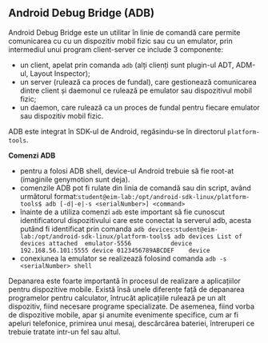 
## Android Debug Bridge (ADB)

Android Debug Bridge este un utilitar în linie de comandă care permite
comunicarea cu cu un dispozitiv mobil fizic sau cu un emulator, prin
intermediul unui program client-server ce include 3 componente:

-   un client, apelat prin comanda `adb` (alți clienți sunt plugin-ul
    ADT, ADM-ul, Layout Inspector);
-   un server (rulează ca proces de fundal), care gestionează
    comunicarea dintre client și daemonul ce rulează pe emulator sau
    dispozitivul mobil fizic;
-   un daemon, care rulează ca un proces de fundal pentru fiecare
    emulator sau dispozitiv mobil fizic.

ADB este integrat în SDK-ul de Android, regăsindu-se în directorul
`platform-tools`.

**Comenzi ADB**

-   pentru a folosi ADB shell, device-ul Android trebuie să fie root-at
    (imaginile genymotion sunt deja).
-   comenzile ADB pot fi rulate din linia de comandă sau din script,
    având următorul
    format:`student@eim-lab:/opt/android-sdk-linux/platform-tools$ adb [-d|-e|-s <serialNumber>] <command>
    `
-   înainte de a utiliza comenzi `adb` este important să fie cunoscut
    identificatorul dispozitivului care este conectat la serverul adb,
    acesta putând fi identificat prin comanda
    `adb devices`:`student@eim-lab:/opt/android-sdk-linux/platform-tools$ adb devices
    List of devices attached 
    emulator-5556           device
    192.168.56.101:5555 device
    0123456789ABCDEF    device
    `
-   conexiunea la emulator se realizează folosind comanda
    `adb -s <serialNumber> shell`

Depanarea este foarte importantă în procesul de realizare a aplicațiilor
pentru dispozitive mobile. Există însă unele diferențe față de depanarea
programelor pentru calculator, întrucât aplicațiile rulează pe un alt
dispozitiv, fiind necesare programe specializate. De asemenea, fiind
vorba de dispozitive mobile, apar și anumite evenimente specifice, cum
ar fi apeluri telefonice, primirea unui mesaj, descărcărea bateriei,
întreruperi ce trebuie tratate intr-un fel sau altul.